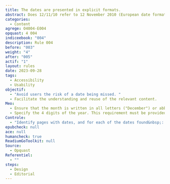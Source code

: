 ```yaml
---
title: The dates are presented in explicit formats.
abstract: Does 12/11/10 refer to 12 November 2010 (European date format) or 11 December 2010 (American format)&nbsp;? Make sure your users never have to ask this question.
categories:
  - Content
agrege: O4004-E004
opquast: 4 004
indiceebook: "004"
description: Rule 004
before: "003"
weight: "4"
after: "005"
actif: "1"
layout: rules
date: 2023-09-28
tags:
  - Accessibility
  - Usability
objectif:
  - "Avoid users the risk of a date being missed. "
  - Facilitate the understanding and reuse of the relevant content.
Meo:
  - Ensure that the month is written in all letters ("December") or abbreviated ("December"). »), but not in number format.
  - Specify the 4 digits of the year. This requirement must be provided in the content management systems or the date is automated.
Controle:
  - "Identify pages with dates, and for each of the dates found&nbsp;: <ul><li>check that the month is not specified in a number format, but in letter (complete or sheltered);</li><li>check that the year is indicated on four digits and not two.</li></ul>"
epubcheck: null
ace: null
humancheck: true
ReadiumGoToolkit: null
Source:
  - Opquast
Referentiel:
  - ""
steps:
  - Design
  - Editorial
---
```


<!--  Les dates à saisir par les lectrices et lecteurs final dans les formulaires ne sont pas concernées par cette bonne pratique&nbsp;: leur format, quel qu'il soit, est considéré comme suffisamment explicite, dès lors que la saisie s’effectue via un datepicker ou bien manuellement mais avec une indication du format attendu (du type JJ/MM/AA). -->